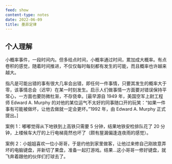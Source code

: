 ```yaml
---
feed: show
content-type: notes
date: 2022-06-09
title: 墨菲定律
---
```


## 个人理解

小概率事件，一段时间内。但多给点时间，小概率通过时间，累加成大概率。有点卷积的感觉，随着时间推进，不仅仅每时每刻都有发生的可能，而且概率也许越来越大。

指凡是可能出错的事有很大几率会出错，即任何一件事情，只要其发生的概率大于零，该事情总会（迟早）在某一时刻发生。启示人们做事情一方面要对错误保持平常心，一方面也要防微杜渐，不存侥幸。[最早源自 1949 年，美国空军上尉工程师 Edward A. Murphy 的对他的某位运气不太好的同事随口开的玩笑：“如果一件事有可能被做坏，让他去做就一定会更坏。”1992 年，由 Edward A. Murphy 正式提出。]

案例 1：嘟嘟觉得从下地铁到上高铁只需要 5 分钟，结果地铁安检排队花了 20 分钟，上楼候车大厅的上行电梯竟然也坏了（颇有屋漏偏逢连夜雨的感觉）。

案例 2：小姐姐喜欢一位小哥哥，于是约他到家里做客，让他过来修自己刚故意弄坏的电脑键盘，并新切了果盘，准备一起打游戏。结果…这小哥哥一修好键盘，就飞奔着跟他的伙伴们打球去了。

